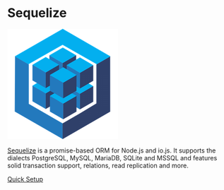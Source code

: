# Sequelize
![Sequelize Logo](sequelize.png)

[Sequelize](http://docs.sequelizejs.com/en/latest/) is a promise-based ORM for Node.js and io.js. It supports the dialects PostgreSQL, MySQL, MariaDB, SQLite and MSSQL and features solid transaction support, relations, read replication and more.

[Quick Setup](quick_setup.md)
